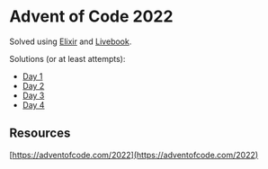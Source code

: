 # Advent of Code 2022

Solved using [Elixir](https://elixir-lang.org/) and [Livebook](https://livebook.dev/).

Solutions (or at least attempts):

- [Day 1](01.livemd)
- [Day 2](02.livemd)
- [Day 3](03.livemd)
- [Day 4](04.livemd)

## Resources

[https://adventofcode.com/2022](https://adventofcode.com/2022)